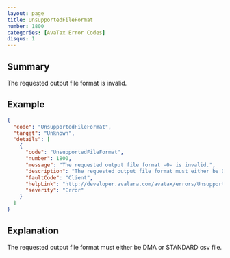 ```yaml
---
layout: page
title: UnsupportedFileFormat
number: 1800
categories: [AvaTax Error Codes]
disqus: 1
---
```


## Summary

The requested output file format is invalid.

## Example

```json
{
  "code": "UnsupportedFileFormat",
  "target": "Unknown",
  "details": [
    {
      "code": "UnsupportedFileFormat",
      "number": 1800,
      "message": "The requested output file format -0- is invalid.",
      "description": "The requested output file format must either be DMA or STANDARD csv file.",
      "faultCode": "Client",
      "helpLink": "http://developer.avalara.com/avatax/errors/UnsupportedFileFormat",
      "severity": "Error"
    }
  ]
}
```

## Explanation

The requested output file format must either be DMA or STANDARD csv file.
